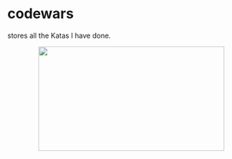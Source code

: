# codewars
stores all the Katas I have done.

<p align="center">
  <img width="378" height="212" src="https://i1.wp.com/www.jessicayung.com/wp-content/uploads/2016/09/cw.png?fit=846%2C636&ssl=1">
</p>
